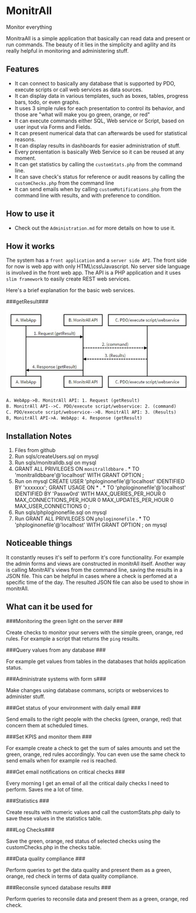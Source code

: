 MonitrAll
=========

Monitor everything

MonitraAll is a simple application that basically can read data and present or run commands. The beauty of it lies in the simplicity and agility and its really helpful in monitoring and administering stuff. 

Features
--------

- It can connect to basically any database that is supported by PDO, execute scripts or call web services as data sources. 
- It can display data in various templates, such as boxes, tables, progress bars, todo, or even graphs. 
- It uses 3 simple rules for each presentation to control its behavior, and those are "what will make you go green, orange, or red"
- It can execute commands either SQL, Web service or Script, based on user input via Forms and Fields.
- It can present numerical data that can afterwards be used for statistical reasons.
- It can display results in dashboards for easier administration of stuff. 
- Every presentation is basically Web Service so it can be reused at any moment.
- It can get statistics by calling the `customStats.php` from the command line.
- It can save check's status for reference or audit reasons by calling the `customChecks.php` from the command line
- It can send emails when by calling `customMotifications.php` from the command line with results, and with preference to condition.

How to use it
-------------

- Check out the `Administration.md` for more details on how to use it. 

How it works
-----------------

The system has a `front application` and a `server side API`. The front side for now is web app with only HTML\css\Javascript. No server side language is involved in the front web app. The API is a PHP application and it uses `slim framework` to easily create REST web services.

Here's a brief explanation for the basic web services. 

###getResult###

![Diagram](MonitrAll_Diagram.jpg)

```sequence
A. WebApp->B. MonitrAll API: 1. Request (getResult)
B. MonitrAll API-->C. PDO/execute script/webservice: 2. (command)
C. PDO/execute script/webservice-->B. MonitrAll API: 3. (Results)
B, MonitrAll API->A. WebApp: 4. Response (getResult)
```

Installation Notes
------------------

1. Files from github
2. Run sqls/createUsers.sql on mysql
3. Run sqls/monitralldb.sql on mysql
4. GRANT ALL PRIVILEGES ON  `monitralldbbare` . * TO  'monitralldbbare'@'localhost' WITH GRANT OPTION ;
5. Run on mysql
    CREATE USER 'phploginonefile'@'localhost' IDENTIFIED BY  'xxxxxxx';
    GRANT USAGE ON * . * TO  'phploginonefile'@'localhost' IDENTIFIED BY  'Passw0rd' WITH MAX_QUERIES_PER_HOUR 0 MAX_CONNECTIONS_PER_HOUR 0 MAX_UPDATES_PER_HOUR 0 MAX_USER_CONNECTIONS 0 ;
6. Run sqls/phploginonefile.sql on mysql
7. Run GRANT ALL PRIVILEGES ON  `phploginonefile` . * TO  'phploginonefile'@'localhost' WITH GRANT OPTION ; on mysql


Noticeable things 
-----------------

It constantly reuses it's self to perform it's core functionality. 
For example the admin forms and views are constructed in monitrAll itself. 
Another way is calling MonitrAll's views from the command line, saving the results in a JSON file. This can be helpful in cases where a check is perfomed at a specific time of the day. The resulted JSON file can also be used to show in monitrAll.

What can it be used for
------------------------

###Monitoring the green light on the server ###

Create checks to monitor your servers with the simple green, orange, red rules. For example a script that returns the `ping` results. 

###Query values from any database ###

For example get values from tables in the databases that holds application status. 

###Administrate systems with form s###

Make changes using database commans, scripts or webservices to administer stuff.

###Get status of your environment with daily email ###

Send emails to the right people with the checks (green, orange, red) that concern them at scheduled times. 

###Set KPIS and monitor them ###

For example create a check to get the sum of sales amounts and set the green, orange, red rules accordingly. You can even use the same check to send emails when for example `red` is reached. 

###Get email notifications on critical checks ###

Every morning I get an email of all the critical daily checks I need to perform. Saves me a lot of time.

###Statistics ###

Create results with numeric values and call the customStats.php daily to save these values in the statistics table. 

###Log Checks###

Save the green, orange, red status of selected checks using the customChecks.php in the checks table.

###Data quality compliance ###

Perform queries to get the data quality and present them as a green, orange, red check in terms of data quality compliance. 

###Reconsile synced database results ###

Perform queries to reconsile data and present them as a green, orange, red check. 

